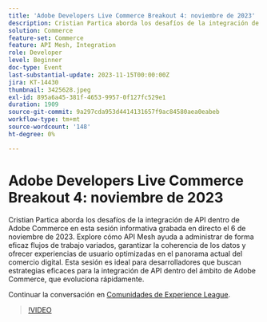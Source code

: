 ```yaml
---
title: 'Adobe Developers Live Commerce Breakout 4: noviembre de 2023'
description: Cristian Partica aborda los desafíos de la integración de API dentro de Adobe Commerce en esta sesión informativa grabada en directo el 6 de noviembre de 2023. Explore cómo API Mesh ayuda a administrar de forma eficaz flujos de trabajo variados, garantizar la coherencia de los datos y ofrecer experiencias de usuario optimizadas en el panorama actual del comercio digital. Esta sesión es ideal para desarrolladores que buscan estrategias eficaces para la integración de API dentro del ámbito de Adobe Commerce, que evoluciona rápidamente.
solution: Commerce
feature-set: Commerce
feature: API Mesh, Integration
role: Developer
level: Beginner
doc-type: Event
last-substantial-update: 2023-11-15T00:00:00Z
jira: KT-14430
thumbnail: 3425628.jpeg
exl-id: 895a6a45-381f-4653-9957-0f127fc529e1
duration: 1909
source-git-commit: 9a297cda953d4414131657f9ac84580aea0eabeb
workflow-type: tm+mt
source-wordcount: '148'
ht-degree: 0%

---
```


# Adobe Developers Live Commerce Breakout 4: noviembre de 2023

Cristian Partica aborda los desafíos de la integración de API dentro de Adobe Commerce en esta sesión informativa grabada en directo el 6 de noviembre de 2023. Explore cómo API Mesh ayuda a administrar de forma eficaz flujos de trabajo variados, garantizar la coherencia de los datos y ofrecer experiencias de usuario optimizadas en el panorama actual del comercio digital. Esta sesión es ideal para desarrolladores que buscan estrategias eficaces para la integración de API dentro del ámbito de Adobe Commerce, que evoluciona rápidamente.

Continuar la conversación en [Comunidades de Experience League](https://adobe.ly/3ttN8tz).

>[!VIDEO](https://video.tv.adobe.com/v/3425628/?learn=on)
